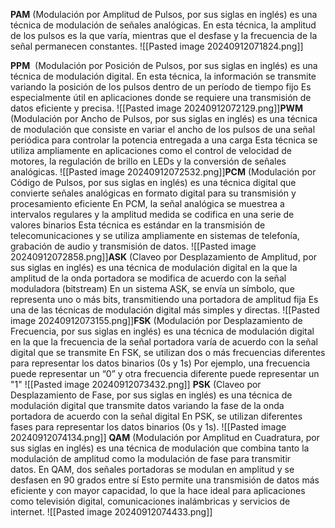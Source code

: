 **PAM** (Modulación por Amplitud de Pulsos, por sus siglas en inglés) es una técnica de modulación de señales analógicas. En esta técnica, la amplitud de los pulsos es la que varía, mientras que el desfase y la frecuencia de la señal permanecen constantes.
![[Pasted image 20240912071824.png]]

**PPM**  (Modulación por Posición de Pulsos, por sus siglas en inglés) es una técnica de modulación digital. En esta técnica, la información se transmite variando la posición de los pulsos dentro de un período de tiempo fijo Es especialmente útil en aplicaciones donde se requiere una transmisión de datos eficiente y precisa.
![[Pasted image 20240912072129.png]]**PWM** (Modulación por Ancho de Pulsos, por sus siglas en inglés) es una técnica de modulación que consiste en variar el ancho de los pulsos de una señal periódica para controlar la potencia entregada a una carga Esta técnica se utiliza ampliamente en aplicaciones como el control de velocidad de motores, la regulación de brillo en LEDs y la conversión de señales analógicas.
![[Pasted image 20240912072532.png]]**PCM** (Modulación por Código de Pulsos, por sus siglas en inglés) es una técnica digital que convierte señales analógicas en formato digital para su transmisión y procesamiento eficiente En PCM, la señal analógica se muestrea a intervalos regulares y la amplitud medida se codifica en una serie de valores binarios Esta técnica es estándar en la transmisión de telecomunicaciones y se utiliza ampliamente en sistemas de telefonía, grabación de audio y transmisión de datos.
![[Pasted image 20240912072858.png]]**ASK** (Claveo por Desplazamiento de Amplitud, por sus siglas en inglés) es una técnica de modulación digital en la que la amplitud de la onda portadora se modifica de acuerdo con la señal moduladora (bitstream) En un sistema ASK, se envía un símbolo, que representa uno o más bits, transmitiendo una portadora de amplitud fija Es una de las técnicas de modulación digital más simples y directas.
![[Pasted image 20240912073155.png]]**FSK** (Modulación por Desplazamiento de Frecuencia, por sus siglas en inglés) es una técnica de modulación digital en la que la frecuencia de la señal portadora varía de acuerdo con la señal digital que se transmite En FSK, se utilizan dos o más frecuencias diferentes para representar los datos binarios (0s y 1s) Por ejemplo, una frecuencia puede representar un “0” y otra frecuencia diferente puede representar un "1"
![[Pasted image 20240912073432.png]]
**PSK** (Claveo por Desplazamiento de Fase, por sus siglas en inglés) es una técnica de modulación digital que transmite datos variando la fase de la onda portadora de acuerdo con la señal digital En PSK, se utilizan diferentes fases para representar los datos binarios (0s y 1s).
![[Pasted image 20240912074134.png]]
**QAM** (Modulación por Amplitud en Cuadratura, por sus siglas en inglés) es una técnica de modulación que combina tanto la modulación de amplitud como la modulación de fase para transmitir datos. En QAM, dos señales portadoras se modulan en amplitud y se desfasen en 90 grados entre sí Esto permite una transmisión de datos más eficiente y con mayor capacidad, lo que la hace ideal para aplicaciones como televisión digital, comunicaciones inalámbricas y servicios de internet.
![[Pasted image 20240912074433.png]] 

